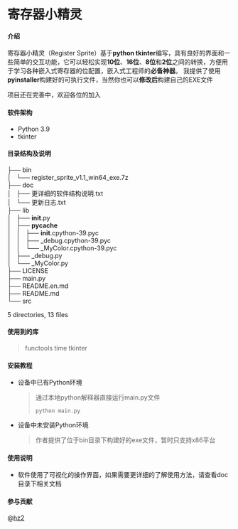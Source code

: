 # **寄存器小精灵**

#### 介绍
寄存器小精灵（Register Sprite）基于**python tkinter**编写，具有良好的界面和一些简单的交互功能，它可以轻松实现**10位**、**16位**、**8位**和**2位**之间的转换，方便用于学习各种嵌入式寄存器的位配置，嵌入式工程师的**必备神器**。
我提供了使用**pyinstaller**构建好的可执行文件，当然你也可以**修改后**构建自己的EXE文件

项目还在完善中，欢迎各位的加入

#### 软件架构
* Python 3.9
* tkinter

#### 目录结构及说明
├── bin <br>
│   └── register_sprite_v1.1_win64_exe.7z		<br>
├── doc		<br>
│   ├── 更详细的软件结构说明.txt		<br>
│   └── 更新日志.txt		<br>
├── lib		<br>
│   ├── __init__.py		<br>
│   ├── __pycache__		<br>
│   │   ├── __init__.cpython-39.pyc		<br>
│   │   ├── _debug.cpython-39.pyc		<br>
│   │   └── _MyColor.cpython-39.pyc		<br>
│   ├── _debug.py		<br>
│   └── _MyColor.py		<br>
├── LICENSE		<br>
├── main.py		<br>
├── README.en.md		<br>
├── README.md		<br>
└── src		<br>

5 directories, 13 files
#### 使用到的库
> functools
> time
> tkinter

#### 安装教程

* 设备中已有Python环境
    
    > 通过本地python解释器直接运行main.py文件
    >
    > `python main.py `
    
* 设备中未安装Python环境
    
    > 作者提供了位于bin目录下构建好的exe文件，暂时只支持x86平台
#### 使用说明
* 软件使用了可视化的操作界面，如果需要更详细的了解使用方法，请查看doc目录下相关文档
#### 参与贡献
@[hz2](https://gitee.com/JensenHua/)

